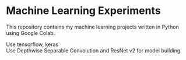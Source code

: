 # Machine Learning Experiments

This repository contains my machine learning projects written in Python using Google Colab.

Use tensorflow, keras <br>
Use Depthwise Separable Convolution and ResNet v2 for model building
